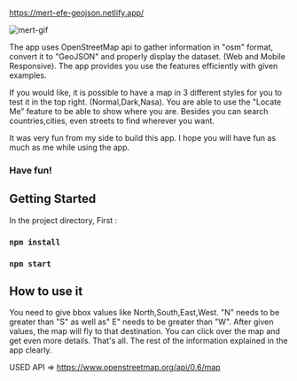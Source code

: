 https://mert-efe-geojson.netlify.app/


![mert-gif](https://user-images.githubusercontent.com/44974863/111880604-7f26b700-89bd-11eb-9dfb-583cb8965f47.gif)

The app uses OpenStreetMap api to gather information in "osm" format, convert it to "GeoJSON" and properly display the dataset. (Web and Mobile Responsive).
The app provides you use the features efficiently with given examples.  

If you would like, it is possible to have a map in 3 different styles for you to test it in the top right. (Normal,Dark,Nasa). You are able to use the "Locate Me" feature to be able to show where you are. Besides you can search countries,cities, even streets to find wherever you want.

It was very fun from my side to build this app. I hope you will have fun as much as me while using the app.

### Have fun!

## Getting Started 
In the project directory, First : 

### `npm install`
### `npm start`

## How to use it 
You need to give bbox values like North,South,East,West. "N" needs to be greater than "S" as well as" E" needs to be greater than "W". After given values, the map will fly to that destination. You can click over the map and get even more details. That's all. The rest of the information explained in the app clearly.


USED API => https://www.openstreetmap.org/api/0.6/map
